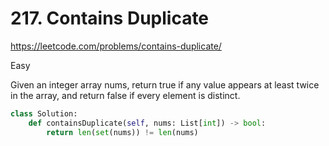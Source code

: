 # 217. Contains Duplicate

https://leetcode.com/problems/contains-duplicate/

Easy

Given an integer array nums, return true if any value appears at least twice in
the array, and return false if every element is distinct.

```python
class Solution:
    def containsDuplicate(self, nums: List[int]) -> bool:
        return len(set(nums)) != len(nums)
```

